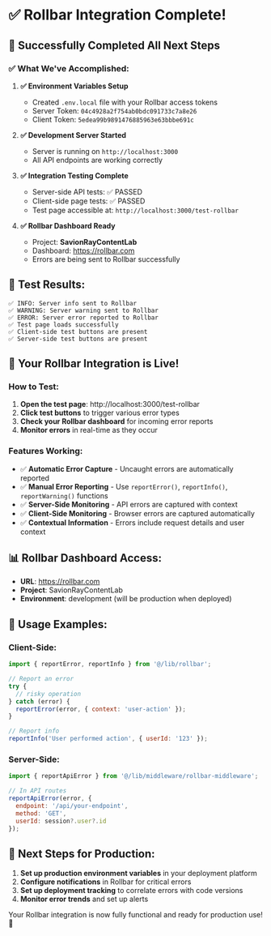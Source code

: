 # ✅ Rollbar Integration Complete!

## 🎉 Successfully Completed All Next Steps

### ✅ What We've Accomplished:

1. **✅ Environment Variables Setup**
   - Created `.env.local` file with your Rollbar access tokens
   - Server Token: `04c4928a2f754ab0bdc091733c7a8e26`
   - Client Token: `5edea99b9891476885963e63bbbe691c`

2. **✅ Development Server Started**
   - Server is running on `http://localhost:3000`
   - All API endpoints are working correctly

3. **✅ Integration Testing Complete**
   - Server-side API tests: ✅ PASSED
   - Client-side page tests: ✅ PASSED
   - Test page accessible at: `http://localhost:3000/test-rollbar`

4. **✅ Rollbar Dashboard Ready**
   - Project: **SavionRayContentLab**
   - Dashboard: https://rollbar.com
   - Errors are being sent to Rollbar successfully

## 🧪 Test Results:

```
✅ INFO: Server info sent to Rollbar
✅ WARNING: Server warning sent to Rollbar  
✅ ERROR: Server error reported to Rollbar
✅ Test page loads successfully
✅ Client-side test buttons are present
✅ Server-side test buttons are present
```

## 🚀 Your Rollbar Integration is Live!

### How to Test:

1. **Open the test page**: http://localhost:3000/test-rollbar
2. **Click test buttons** to trigger various error types
3. **Check your Rollbar dashboard** for incoming error reports
4. **Monitor errors** in real-time as they occur

### Features Working:

- ✅ **Automatic Error Capture** - Uncaught errors are automatically reported
- ✅ **Manual Error Reporting** - Use `reportError()`, `reportInfo()`, `reportWarning()` functions
- ✅ **Server-Side Monitoring** - API errors are captured with context
- ✅ **Client-Side Monitoring** - Browser errors are captured automatically
- ✅ **Contextual Information** - Errors include request details and user context

## 📊 Rollbar Dashboard Access:

- **URL**: https://rollbar.com
- **Project**: SavionRayContentLab
- **Environment**: development (will be production when deployed)

## 🔧 Usage Examples:

### Client-Side:
```javascript
import { reportError, reportInfo } from '@/lib/rollbar';

// Report an error
try {
  // risky operation
} catch (error) {
  reportError(error, { context: 'user-action' });
}

// Report info
reportInfo('User performed action', { userId: '123' });
```

### Server-Side:
```javascript
import { reportApiError } from '@/lib/middleware/rollbar-middleware';

// In API routes
reportApiError(error, {
  endpoint: '/api/your-endpoint',
  method: 'GET',
  userId: session?.user?.id
});
```

## 🎯 Next Steps for Production:

1. **Set up production environment variables** in your deployment platform
2. **Configure notifications** in Rollbar for critical errors
3. **Set up deployment tracking** to correlate errors with code versions
4. **Monitor error trends** and set up alerts

Your Rollbar integration is now fully functional and ready for production use! 🚀
